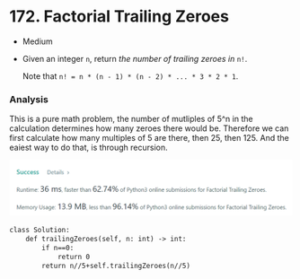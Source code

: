 # 172. Factorial Trailing Zeroes

* Medium
*   Given an integer `n`, return _the number of trailing zeroes in_ `n!`.

    Note that `n! = n * (n - 1) * (n - 2) * ... * 3 * 2 * 1`.

### Analysis&#x20;

This is a pure math problem, the number of mutliples of 5^n in the calculation determines how many zeroes there would be. Therefore we can first calculate how many multiples of 5 are there, then 25, then 125. And the eaiest way to do that, is through recursion.&#x20;

![](<../.gitbook/assets/image (25) (1) (1) (1).png>)

```
class Solution:
    def trailingZeroes(self, n: int) -> int:
        if n==0:
            return 0
        return n//5+self.trailingZeroes(n//5)
```
